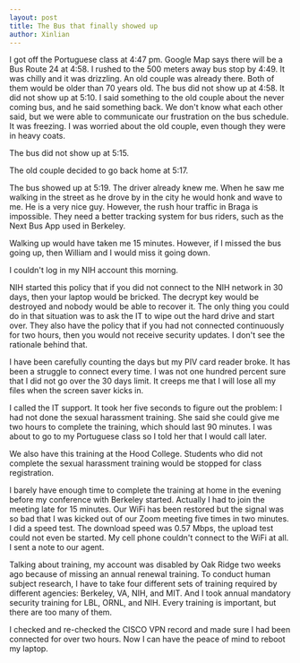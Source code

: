 ```yaml
---
layout: post
title: The Bus that finally showed up 
author: Xinlian
---
```


I got off the Portuguese class at 4:47 pm.  Google Map says there will be a Bus Route 24 at 4:58.  I rushed to the 500 meters away bus stop by 4:49.  It was chilly and it was drizzling.  An old couple was already there.  Both of them would be older than 70 years old.  The bus did not show up at 4:58.  It did not show up at 5:10.  I said something to the old couple about the never coming bus, and he said something back.  We don't know what each other said, but we were able to communicate our frustration on the bus schedule.  It was freezing.  I was worried about the old couple, even though they were in heavy coats.

The bus did not show up at 5:15.

The old couple decided to go back home at 5:17.

The bus showed up at 5:19.  The driver already knew me.  When he saw me walking in the street as he drove by in the city he would honk and wave to me.  He is a very nice guy.  However, the rush hour traffic in Braga is impossible.  They need a better tracking system for bus riders, such as the Next Bus App used in Berkeley.

Walking up would have taken me 15 minutes.  However, if I missed the bus going up, then William and I would miss it going down.  

I couldn't log in my NIH account this morning.

NIH started this policy that if you did not connect to the NIH network in 30 days, then your laptop would be bricked.  The decrypt key would be destroyed and nobody would be able to recover it.  The only thing you could do in that situation was to ask the IT to wipe out the hard drive and start over.  They also have the policy that if you had not connected continuously for two hours, then you would not receive security updates.  I don't see the rationale behind that.

I have been carefully counting the days but my PIV card reader broke.  It has been a struggle to connect every time.  I was not one hundred percent sure that I did not go over the 30 days limit.  It creeps me that I will lose all my files when the screen saver kicks in.

I called the IT support.  It took her five seconds to figure out the problem: I had not done the sexual harassment training.  She said she could give me two hours to complete the training, which should last 90 minutes.  I was about to go to my Portuguese class so I told her that I would call later.

We also have this training at the Hood College.  Students who did not complete the sexual harassment training would be stopped for class registration.

I barely have enough time to complete the training at home in the evening before my conference with Berkeley started.  Actually I had to join the meeting late for 15 minutes.  Our WiFi has been restored but the signal was so bad that I was kicked out of our Zoom meeting five times in two minutes.  I did a speed test.  The download speed was 0.57 Mbps, the upload test could not even be started.  My cell phone couldn't connect to the WiFi at all.  I sent a note to our agent.

Talking about training, my account was disabled by Oak Ridge two weeks ago because of missing an annual renewal training.  To conduct human subject research, I have to take four different sets of training required by different agencies: Berkeley, VA, NIH, and MIT.  And I took annual mandatory security training for LBL, ORNL, and NIH.  Every training is important, but there are too many of them.

I checked and re-checked the CISCO VPN record and made sure I had been connected for over two hours.  Now I can have the peace of mind to reboot my laptop.
